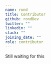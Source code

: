```yaml
---
name: rond
title: Contributor
github: rondDev
twitter: ""
linkedin: ""
slack: ""
joining_date: ""
role: contributor
---
```


Still waiting for this
